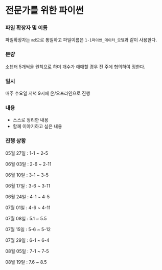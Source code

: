 # 전문가를 위한 파이썬

### 파일 확장자 및 이름

파일확장자는 `md`으로 통일하고 파일이름은 `1-1파이썬_데이터_모델`과 같이 사용한다.

### 분량

소챕터 5개씩을 원칙으로 하며 개수가 애매할 경우 전 주에 협의하여 정한다.

### 일시

매주 수요일 저녁 9시에 온/오프라인으로 진행

### 내용

- 스스로 정리한 내용
- 함께 이야기하고 싶은 내용

### 진행 상황

05월 27일 : 1-1 ~ 2-5

06월 03일 : 2-6 ~ 2-11

06월 10일 : 3-1 ~ 3-5

06월 17일 : 3-6 ~ 3-11

06월 24일 : 4-1 ~ 4-5

07월 01일 : 4-6 ~ 4-11

07월 08일 : 5.1 ~ 5.5

07월 15일 : 5-6 ~ 5-12

07월 29일 : 6-1 ~ 6-4

08월 05일 : 7-1 ~ 7-5

08월 19일 : 7.6 ~ 8.5
